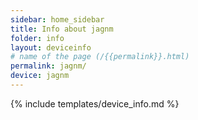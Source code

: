 ```yaml
---
sidebar: home_sidebar
title: Info about jagnm
folder: info
layout: deviceinfo
# name of the page (/{{permalink}}.html)
permalink: jagnm/
device: jagnm
---
```

{% include templates/device_info.md %}
